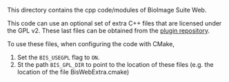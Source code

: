 This directory contains the cpp code/modules of BioImage Suite Web.

This code can use an optional set of extra C++ files that are licensed under
the GPL v2. These last files can be obtained from the
[plugin repository](https://github.com/bioimagesuiteweb/gplcppcode).

To use these files, when configuring the code with CMake,

1. Set the `BIS_USEGPL` flag to `ON`.
2. St the path `BIS_GPL_DIR` to point to the location of these files (e.g. the
   location of the file BisWebExtra.cmake)


